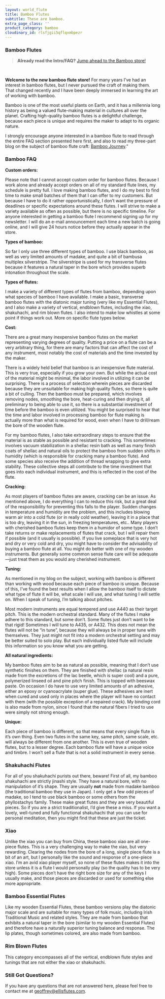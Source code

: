 ```yaml
---
layout: world_flute
title: Bamboo Flutes
subtitle: These are bamboo.
extra_page_class: ''
product_category: bamboo
cloudinary_id: rlsfjgii5qflqxmbpezr
---
```


### Bamboo Flutes

> **Already read the Intro/FAQ?** [Jump ahead to the Bamboo store!](#store)

&nbsp;

**Welcome to the new bamboo flute store!** For many years I’ve had an interest in bamboo flutes, but I never pursued the craft of making them.  That changed recently and I have been deeply immersed in learning the art of working with bamboo.

Bamboo is one of the most useful plants on Earth, and it has a millennia long history as being a valued flute-making material in cultures all over the planet.  Crafting high-quality bamboo flutes is a delightful challenge, because each piece is unique and requires the maker to adapt to its organic nature.

I strongly encourage anyone interested in a bamboo flute to read through the entire FAQ section presented here first, and also to read my three-part blog on the subject of bamboo flute craft: [Bamboo Journey](#)."

### Bamboo FAQ

**Custom orders:**

Please note that I cannot accept custom order for bamboo flutes.  Because I work alone and already accept orders on all of my standard flute lines, my schedule is pretty full.  I love making bamboo flutes, and I do my best to find time to make small batches of them that I can offer to my customers.  But because I have to do it rather opportunistically, I don’t want the pressure of deadlines or specific expectations around these flutes. I will strive to make a variety available as often as possible, but there is no specific timeline.  For anyone interested in getting a bamboo flute I recommend signing up for my newsletter.  I will do an e-mail announcement each time a new batch is going online, and I will give 24 hours notice before they actually appear in the store.

**Types of bamboo:**

So far I only use three different types of bamboo.  I use black bamboo, as well as very limited amounts of madake, and quite a bit of bambusa multiplex silverstripe.  The silverstripe is used for my transverse flutes because it features a natural taper in the bore which provides superb intonation throughout the scale.

**Types of flutes:**

I make a variety of different types of flutes from bamboo, depending upon what species of bamboo I have available.  I make a basic, transverse bamboo flutes with the diatonic major tuning (very like my Essential Flutes), and I also make a variety of vertical, endblown flutes, including the xiao, shakuhachi, and rim blown flutes.  I also intend to make low whistles at some point if things work out.  More on specific flute types below.

**Cost:**

There are a great many inexpensive bamboo flutes on the market representing varying degrees of quality.  Putting a price on a flute can be a very arbitrary thing, for there are many factors that can affect the cost of any instrument, most notably the cost of materials and the time invested by the maker.

There is a widely held belief that bamboo is an inexpensive flute material.  This is very true, especially if you grow your own.  But while the actual cost of the material might be minimal, the labor involved in utilizing it can be surprising.  There is a process of selection wherein pieces are discarded because they are unsuitable for making high quality flutes, so there is quite a bit of culling.  Then the bamboo must be prepared, which involves removing nodes, smoothing the bore, heat-curing and then drying it, all preliminary to being able to use it, so there is a substantial investment of time before the bamboo is even utilized.  You might be surprised to hear that the time and labor involved in processing bamboo for flute making is actually more than what is required for wood, even when I have to drill/ream the bore of the wooden flute.

For my bamboo flutes, I also take extraordinary steps to ensure that the material is as stable as possible and resistant to cracking.  This sometimes involves vacuum stabilization in a shellac resin bath as well as many finish coats of shellac and natural oils to protect the bamboo from sudden shifts in humidity (which is responsible for cracking many a bamboo flute).   And some species also receive the addition of thread wrapping to give extra stability.  These collective steps all contribute to the time investment that goes into each individual instrument, and this is reflected in the cost of the flute.

**Cracking:**

As most players of bamboo flutes are aware, cracking can be an issue.  As mentioned above, I do everything I can to reduce this risk, but a great deal of the responsibility for preventing this falls to the player.  Sudden changes in temperature and humidity are the problem, and this includes blowing warm air into a cold flute (or in really cold weather), leaving it in a place that is too dry, leaving it in the sun, in freezing temperatures, etc..  Many players with cherished bamboo flutes keep them in a humidor of some type.  I don’t take returns or make replacements of flutes that crack, but I will repair them if possible (and it usually is possible).   If you live someplace that is very hot and dry or very cold and dry, you might have to consider the advisability of buying a bamboo flute at all.  You might do better with one of my wooden instruments.  But generally some common sense flute care will be adequate—just treat them as you would any cherished instrument.

**Tuning:**

As mentioned in my blog on the subject, working with bamboo is different than working with wood because each piece of bamboo is unique.  Because of this, I’ve found the best results when I allow the bamboo itself to dictate what type of flute it will be, what scale I will use, and what tuning I will settle on.  When I speak of tuning, I’m talking about pitches.

Most modern instruments are equal tempered and use A440 as their target pitch.  This is the modern orchestral standard.  Many of the flutes I make adhere to this standard, but some don’t.  Some flutes just don’t want to be that rigid!  Sometimes I will tune to A435, or A432.  This does not mean the flutes will not be “in tune”, because they will always be in proper tune with themselves.  They just might not fit into a modern orchestral setting and may be better suited to solo play.  But each individually listed flute will include this information so you know what you are getting.

**All natural ingredients:**

My bamboo flutes aim to be as natural as possible, meaning that I don’t use synthetic finishes on them.  They are finished with shellac (a natural resin made from the excretions of the lac beetle, which is super cool) and a pure, polymerized linseed oil and pine pitch finish.  This is topped with beeswax paste.  On occasion I do have to use very limited amounts of an adhesive, either an epoxy or cyanoacrylate (super glue).  These adhesives are inert when cured and used only in places where the player will have no contact with them (with the possible exception of a repaired crack).  My binding cord is also made from nylon, since I found that the natural fibers I tried to use were simply not strong enough.

**Unique:**

Each piece of bamboo is different, so that means that every single flute is it’s own thing.  Even two flutes in the same key, same pitch, same scale, etc. will always be different from one another.  This is even true of wooden flutes, but to a lesser degree.  Each bamboo flute will have a unique voice and timbre.  I won’t sell a flute that is not a solid instrument in every sense.

### Shakuhachi Flutes

For all of you shakuhachi purists out there, beware!  First of all, my bamboo shakuhachi are strictly jinashi style.  They have a natural bore, with no manipulation of it’s shape.  They are usually **not** made from madake bamboo (the traditional bamboo they use in Japan).  I only get a few odd pieces of madake, so I tend to use black bamboo or some others from the phyllostachys family.  These make great flutes and they are very beautiful pieces.  So if you are a strict traditionalist, I’d give these a miss.  If you want a lovely, well-tuned and fully functional shakuhachi that you can use for personal meditation, then you might find that these are just the ticket.

### Xiao

Unlike the xiao you can buy from China, these bamboo xiao are all one-piece flutes.  This is a very challenging way to make the xiao, but very rewarding.  Clearing the nodes from the bore of a long, single piece flute is a bit of an art, but I personally like the sound and response of a one-piece xiao.  I’m an avid xiao player myself, so none of these flutes makes it into the store unless it is a flute I would personally play (so the quality has to be very high).  Some pieces don’t have the right bore size for any of the keys I usually make, and those pieces are discarded or used for something else more appropriate.  

### Bamboo Essential Flutes

Like my wooden Essential Flutes, these bamboo versions play the diatonic major scale and are suitable for many types of folk music, including Irish Traditional Music and related styles.  They are made from bamboo that exhibits a natural taper in the bore (similar to my wooden Essential Flutes) and therefore have a naturally superior tuning balance and response.  The lip plates, though sometimes colored, are also made from bamboo.  

### Rim Blown Flutes

This category encompasses all of the vertical, endblown flute styles and tunings that are not either the xiao or shakuhachi.  

### Still Got Questions?

If you have any questions that are not answered here, please feel free to contact me at [geoffrey@ellisflutes.com](mailto:geoffrey@ellisflutes.com).
